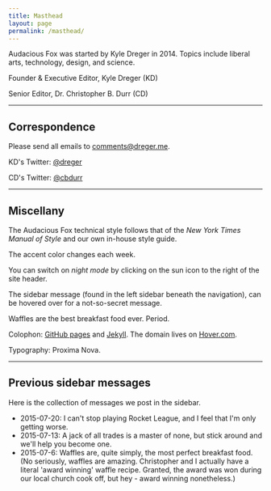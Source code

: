 ```yaml
---
title: Masthead
layout: page
permalink: /masthead/
---
```

Audacious Fox was started by Kyle Dreger in 2014. Topics include liberal arts, technology, design, and science. 

Founder &amp; Executive Editor, Kyle Dreger (KD)

Senior Editor, Dr. Christopher B. Durr (CD)

<hr class="large-break">

## Correspondence

Please send all emails to <comments@dreger.me>.

KD's Twitter: [@dreger](http://twitter.com/dreger)

CD's Twitter: [@cbdurr](http://twitter.com/cbdurr)

<hr class="large-break">

## Miscellany  

The Audacious Fox technical style follows that of the _New York Times Manual of Style_ and our own in-house style guide. 

The accent color changes each week. 

You can switch on _night mode_ by clicking on the sun icon to the right of the site header. 

The sidebar message (found in the left sidebar beneath the navigation), can be hovered over for a not-so-secret message. 

Waffles are the best breakfast food ever. Period. 

Colophon: [GitHub pages](https://pages.github.com/) and [Jekyll](https://github.com/mojombo/jekyll). The domain lives on [Hover.com](http://hover.com). 

Typography: Proxima Nova. 

<hr class="large-break">

## Previous sidebar messages

Here is the collection of messages we post in the sidebar. 

- 2015-07-20: I can't stop playing Rocket League, and I feel that I'm only getting worse. 
- 2015-07-13: A jack of all trades is a master of none, but stick around and we'll help you become one. 
- 2015-07-6: Waffles are, quite simply, the most perfect breakfast food. (No seriously, waffles are amazing. Christopher and I actually have a literal 'award winning' waffle recipe. Granted, the award was won during our local church cook off, but hey - award winning nonetheless.) 